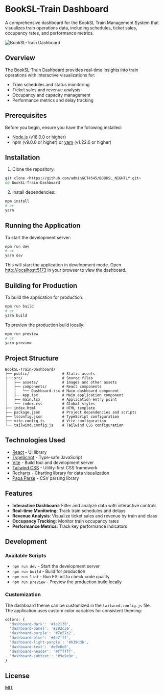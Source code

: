 # BookSL-Train Dashboard

A comprehensive dashboard for the BookSL Train Management System that visualizes train operations data, including schedules, ticket sales, occupancy rates, and performance metrics.

![BookSL-Train Dashboard](https://via.placeholder.com/800x400?text=BookSL-Train+Dashboard)

## Overview

The BookSL-Train Dashboard provides real-time insights into train operations with interactive visualizations for:

- Train schedules and status monitoring
- Ticket sales and revenue analysis
- Occupancy and capacity management
- Performance metrics and delay tracking

## Prerequisites

Before you begin, ensure you have the following installed:

- [Node.js](https://nodejs.org/) (v18.0.0 or higher)
- npm (v9.0.0 or higher) or [yarn](https://yarnpkg.com/) (v1.22.0 or higher)

## Installation

1. Clone the repository:

```bash
git clone <https://github.com/adminGCT4545/BOOKSL_NIGHTLY.git>
cd BookSL-Train-Dashboard
```

2. Install dependencies:

```bash
npm install
# or
yarn
```

## Running the Application

To start the development server:

```bash
npm run dev
# or
yarn dev
```

This will start the application in development mode. Open [http://localhost:5173](http://localhost:5173) in your browser to view the dashboard.

## Building for Production

To build the application for production:

```bash
npm run build
# or
yarn build
```

To preview the production build locally:

```bash
npm run preview
# or
yarn preview
```

## Project Structure

```
BookSL-Train-Dashboard/
├── public/               # Static assets
├── src/                  # Source files
│   ├── assets/           # Images and other assets
│   ├── components/       # React components
│   │   └── Dashboard.tsx # Main dashboard component
│   ├── App.tsx           # Main application component
│   ├── main.tsx          # Application entry point
│   └── index.css         # Global styles
├── index.html            # HTML template
├── package.json          # Project dependencies and scripts
├── tsconfig.json         # TypeScript configuration
├── vite.config.ts        # Vite configuration
└── tailwind.config.js    # Tailwind CSS configuration
```

## Technologies Used

- [React](https://reactjs.org/) - UI library
- [TypeScript](https://www.typescriptlang.org/) - Type-safe JavaScript
- [Vite](https://vitejs.dev/) - Build tool and development server
- [Tailwind CSS](https://tailwindcss.com/) - Utility-first CSS framework
- [Recharts](https://recharts.org/) - Charting library for data visualization
- [Papa Parse](https://www.papaparse.com/) - CSV parsing library

## Features

- **Interactive Dashboard**: Filter and analyze data with interactive controls
- **Real-time Monitoring**: Track train schedules and delays
- **Revenue Analysis**: Visualize ticket sales and revenue by train and class
- **Occupancy Tracking**: Monitor train occupancy rates
- **Performance Metrics**: Track key performance indicators

## Development

### Available Scripts

- `npm run dev` - Start the development server
- `npm run build` - Build for production
- `npm run lint` - Run ESLint to check code quality
- `npm run preview` - Preview the production build locally

### Customization

The dashboard theme can be customized in the `tailwind.config.js` file. The application uses custom color variables for consistent theming:

```js
colors: {
  'dashboard-dark': '#1e2130',
  'dashboard-panel': '#282c3e',
  'dashboard-purple': '#7e57c2',
  'dashboard-blue': '#4e7fff',
  'dashboard-light-purple': '#b39ddb',
  'dashboard-text': '#e0e0e0',
  'dashboard-header': '#ffffff',
  'dashboard-subtext': '#9e9e9e',
}
```

## License

[MIT](LICENSE)

